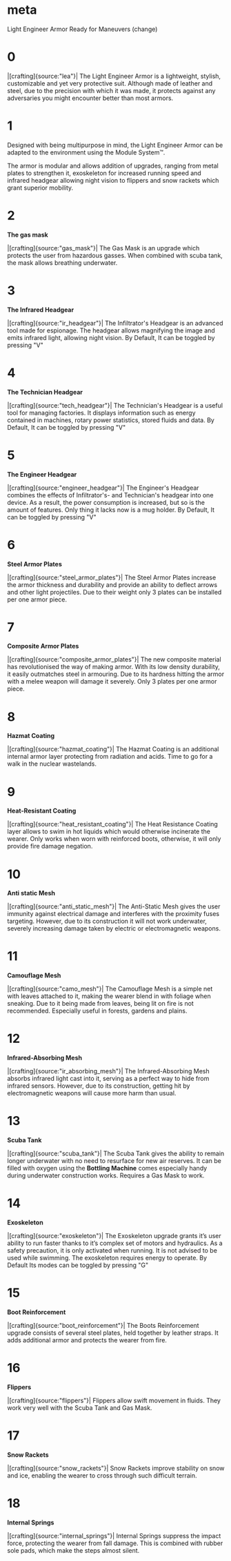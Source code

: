 # meta
Light Engineer Armor
Ready for Maneuvers (change)

# 0
|[crafting]{source:"lea"}|
The Light Engineer Armor is a lightweight, stylish, customizable and yet very protective suit. 
Although made of leather and steel, due to the precision with which it was made, it protects against any adversaries you might encounter better than most armors. 


# 1
Designed with being multipurpose in mind, the Light Engineer Armor can be adapted to the environment using the Module System™. 

The armor is modular and allows addition of upgrades, ranging from metal plates to strengthen it, exoskeleton for increased running speed and infrared headgear allowing night vision to flippers and snow rackets which grant superior mobility.

# 2
**The gas mask**

|[crafting]{source:"gas_mask"}|
The Gas Mask is an upgrade which protects the user from hazardous gasses. When combined with scuba tank, the mask allows breathing underwater.

# 3
**The Infrared Headgear**

|[crafting]{source:"ir_headgear"}|
The Infiltrator's Headgear is an advanced tool made for espionage. 
The headgear allows magnifying the image and emits infrared light, allowing night vision.
By Default, It can be toggled by pressing "V"


# 4
**The Technician Headgear**

|[crafting]{source:"tech_headgear"}|
The Technician's Headgear is a useful tool for managing factories. 
It displays information such as energy contained in machines, rotary power statistics, stored fluids and data.
By Default, It can be toggled by pressing "V"

# 5 
**The Engineer Headgear**

|[crafting]{source:"engineer_headgear"}|
The Engineer's Headgear combines the effects of Infiltrator's- and Technician's headgear into one device. 
As a result, the power consumption is increased, but so is the amount of features. Only thing it lacks now is a mug holder.
By Default, It can be toggled by pressing "V"

# 6
**Steel Armor Plates**

|[crafting]{source:"steel_armor_plates"}|
The Steel Armor Plates increase the armor thickness and durability and provide an ability to deflect arrows and other light projectiles. 
Due to their weight only 3 plates can be installed per one armor piece.

# 7
**Composite Armor Plates**

|[crafting]{source:"composite_armor_plates"}|
The new composite material has revolutionised the way of making armor. With its low density durability, it easily outmatches steel in armouring.
Due to its hardness hitting the armor with a melee weapon will damage it severely. Only 3 plates per one armor piece.

# 8
**Hazmat Coating**

|[crafting]{source:"hazmat_coating"}|
The Hazmat Coating is an additional internal armor layer protecting from radiation and acids. Time to go for a walk in the nuclear wastelands.

# 9 
**Heat-Resistant Coating**

|[crafting]{source:"heat_resistant_coating"}|
The Heat Resistance Coating layer allows to swim in hot liquids which would otherwise incinerate the wearer. 
Only works when worn with reinforced boots, otherwise, it will only provide fire damage negation.

# 10
**Anti static Mesh**

|[crafting]{source:"anti_static_mesh"}|
The Anti-Static Mesh gives the user immunity against electrical damage and interferes with the proximity fuses targeting. 
However, due to its construction it will not work underwater, severely increasing damage taken by electric or electromagnetic weapons.

# 11
**Camouflage Mesh**

|[crafting]{source:"camo_mesh"}|
The Camouflage Mesh is a simple net with leaves attached to it, making the wearer blend in with foliage when sneaking. 
Due to it being made from leaves, being lit on fire is not recommended. Especially useful in forests, gardens and plains.

# 12
**Infrared-Absorbing Mesh**

|[crafting]{source:"ir_absorbing_mesh"}|
The Infrared-Absorbing Mesh absorbs infrared light cast into it, serving as a perfect way to hide from infrared sensors.
However, due to its construction, getting hit by electromagnetic weapons will cause more harm than usual.

# 13
**Scuba Tank**

|[crafting]{source:"scuba_tank"}|
The Scuba Tank gives the ability to remain longer underwater with no need to resurface for new air reserves. 
It can be filled with oxygen using the **Bottling Machine** comes especially handy during underwater construction works. Requires a Gas Mask to work.

# 14
**Exoskeleton**

|[crafting]{source:"exoskeleton"}|
The Exoskeleton upgrade grants it’s user ability to run faster thanks to it’s complex set of motors and hydraulics. 
As a safety precaution, it is only activated when running. It is not advised to be used while swimming. The exoskeleton requires energy to operate. By Default Its modes can be toggled by pressing "G"


# 15
**Boot Reinforcement**

|[crafting]{source:"boot_reinforcement"}|
The Boots Reinforcement upgrade consists of several steel plates, held together by leather straps. It adds additional armor and protects the wearer from fire.

# 16
**Flippers**

|[crafting]{source:"flippers"}|
Flippers allow swift movement in fluids. They work very well with the Scuba Tank and Gas Mask.

# 17
**Snow Rackets**

|[crafting]{source:"snow_rackets"}|
Snow Rackets improve stability on snow and ice, enabling the wearer to cross through such difficult terrain.

# 18
**Internal Springs**

|[crafting]{source:"internal_springs"}|
Internal Springs suppress the impact force, protecting the wearer from fall damage. This is combined with rubber sole pads, which make the steps almost silent.